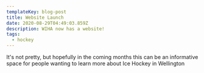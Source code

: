 ```yaml
---
templateKey: blog-post
title: Website Launch
date: 2020-08-29T04:49:03.859Z
description: WIHA now has a website!
tags:
  - hockey
---
```

It's not pretty, but hopefully in the coming months this can be an informative space for people wanting to learn more about Ice Hockey in Wellington